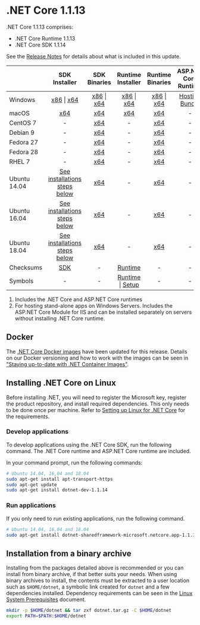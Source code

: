 # .NET Core 1.1.13

.NET Core 1.1.13 comprises:

* .NET Core Runtime 1.1.13
* .NET Core SDK 1.1.14

See the [Release Notes](1.1.13.md) for details about what is included in this update.

|           | SDK Installer                                   | SDK Binaries                            | Runtime Installer                                        | Runtime Binaries                                 | ASP.NET Core Runtime           |
| --------- | :------------------------------------------:     | :----------------------:                 | :---------------------------:                            | :-------------------------:                      | :-----------------:            |
| Windows   | [x86][dotnet-dev-win-x86.exe] \| [x64][dotnet-dev-win-x64.exe] | [x86][dotnet-dev-win-x86.zip] \| [x64][dotnet-dev-win-x64.zip] | [x86][dotnet-win-x86.exe] \| [x64][dotnet-win-x64.exe] | [x86][dotnet-win-x86.zip] \| [x64][dotnet-win-x64.zip] | [Hosting Bundle][DotNetCore-WindowsHosting.exe] |
| macOS     | [x64][dotnet-dev-osx-x64.pkg]  | [x64][dotnet-dev-osx-x64.tar.gz]     | [x64][dotnet-osx-x64.pkg] | [x64][dotnet-osx-x64.tar.gz] | - |
| CentOS 7  | - | [x64][dotnet-dev-centos-x64.tar.gz] | - | [x64][dotnet-centos-x64.tar.gz]  | - |
| Debian 9  | - | [x64][dotnet-dev-debian.9-x64.tar.gz] | - | [x64][dotnet-debian.9-x64.tar.gz]  | - |
| Fedora 27   | -                                                | [x64][dotnet-dev-fedora.27-x64.tar.gz] | -                                                        | [x64][dotnet-fedora.27-x64.tar.gz] | - |
| Fedora 28   | -                                                | [x64][dotnet-dev-fedora.28-x64.tar.gz] | -                                                        | [x64][dotnet-fedora.28-x64.tar.gz] | - |
| RHEL 7    | -                                                | [x64][dotnet-dev-rhel-x64.tar.gz]                    | -                                                        | [x64][dotnet-rhel-x64.tar.gz] | - |
| Ubuntu 14.04 | [See installations steps below](#installing-net-core-on-linux)   | [x64][dotnet-dev-ubuntu-x64.tar.gz]       | - | [x64][dotnet-ubuntu-x64.tar.gz] | - |
| Ubuntu 16.04 | [See installations steps below](#installing-net-core-on-linux)   | [x64][dotnet-dev-ubuntu.16.04-x64.tar.gz] | - | [x64][dotnet-ubuntu.16.04-x64.tar.gz] | - |
| Ubuntu 18.04 | [See installations steps below](#installing-net-core-on-linux)   | [x64][dotnet-dev-ubuntu.18.04-x64.tar.gz] | - | [x64][dotnet-ubuntu.18.04-x64.tar.gz] | - |
| Checksums | [SDK][checksums-sdk]                             | -                                        | [Runtime][checksums-runtime]                             | - | - |
| Symbols   | -                                                | -                                        | [Runtime][coreclr-symbols.zip] \| [Setup][core-setup-symbols.zip] | - | - |

1. Includes the .NET Core and ASP.NET Core runtimes
2. For hosting stand-alone apps on Windows Servers. Includes the ASP.NET Core Module for IIS and can be installed separately on servers without installing .NET Core runtime.

## Docker

The [.NET Core Docker images](https://hub.docker.com/r/microsoft/dotnet/) have been updated for this release. Details on our Docker versioning and how to work with the images can be seen in ["Staying up-to-date with .NET Container Images"](https://devblogs.microsoft.com/dotnet/staying-up-to-date-with-net-container-images/).

## Installing .NET Core on Linux

Before installing .NET, you will need to register the Microsoft key, register the product repository, and install required dependencies. This only needs to be done once per machine. Refer to [Setting up Linux for .NET Core][linux-setup] for the requirements.

### Develop applications

To develop applications using the .NET Core SDK, run the following command. The .NET Core runtime and ASP.NET Core runtime are included.

In your command prompt, run the following commands:

```bash
# Ubuntu 14.04, 16,04 and 18.04
sudo apt-get install apt-transport-https
sudo apt-get update
sudo apt-get install dotnet-dev-1.1.14
```

### Run applications

If you only need to run existing applications, run the following command.

```bash
# Ubuntu 14.04, 16,04 and 18.04
sudo apt-get install dotnet-sharedframework-microsoft.netcore.app-1.1.13
```

## Installation from a binary archive

Installing from the packages detailed above is recommended or you can install from binary archive, if that better suits your needs. When using binary archives to install, the contents must be extracted to a user location such as `$HOME/dotnet`, a symbolic link created for `dotnet` and a few dependencies installed.
Dependency requirements can be seen in the [Linux System Prerequisites](https://github.com/dotnet/core/blob/main/linux.md) document.

```bash
mkdir -p $HOME/dotnet && tar zxf dotnet.tar.gz -C $HOME/dotnet
export PATH=$PATH:$HOME/dotnet
```

[dotnet-centos-x64.tar.gz]: https://download.visualstudio.microsoft.com/download/pr/19659750-f708-4f35-99e8-f37e83755f95/971d83ccd6f1bb96b7da341bb4e1e2e4/dotnet-centos-x64.1.1.13.tar.gz
[dotnet-debian.9-x64.tar.gz]: https://download.visualstudio.microsoft.com/download/pr/70099599-b7e6-425f-a00c-005590a3a880/2bf8884be051ec30b6225116887d3d8e/dotnet-debian.9-x64.1.1.13.tar.gz
[dotnet-fedora.27-x64.tar.gz]: https://download.visualstudio.microsoft.com/download/pr/c48c9f51-4b5a-4a4a-bddd-c7a2549d8e2b/da693d3e832c0ef57018f3410adabaf2/dotnet-fedora.27-x64.1.1.13.tar.gz
[dotnet-fedora.28-x64.tar.gz]: https://download.visualstudio.microsoft.com/download/pr/6345bc4b-d87a-4ffc-9749-1ef07808f76f/1fbdbd841d3a2d037a16a98a7c3351c1/dotnet-fedora.28-x64.1.1.13.tar.gz
[dotnet-osx-x64.pkg]: https://download.visualstudio.microsoft.com/download/pr/92a60e11-3b6d-4f9a-8376-7b6fab54a012/34ce04e256f2ae841ccd1f8b326b28bc/dotnet-osx-x64.1.1.13.pkg
[dotnet-osx-x64.tar.gz]: https://download.visualstudio.microsoft.com/download/pr/257e0bd3-1086-423e-a187-8f7af6c65c78/8671c374a6c15c3612000fd6f0e42d7d/dotnet-osx-x64.1.1.13.tar.gz
[dotnet-rhel-x64.tar.gz]: https://download.visualstudio.microsoft.com/download/pr/fc6ca7db-0ce1-4ce7-a1bf-66bf8a146b74/9db69bb5c92ded72ab2addac9c349aee/dotnet-rhel-x64.1.1.13.tar.gz
[dotnet-ubuntu-x64.tar.gz]: https://download.visualstudio.microsoft.com/download/pr/ffe26268-2873-4aef-abf7-839e7d2f91c3/4c912f5be5ca440f707c747eb09c5c22/dotnet-ubuntu-x64.1.1.13.tar.gz
[dotnet-ubuntu.16.04-x64.tar.gz]: https://download.visualstudio.microsoft.com/download/pr/14b65ed5-f508-49c4-b429-1b22085895cf/a6820dabd3a0303135fe11217405bfd1/dotnet-ubuntu.16.04-x64.1.1.13.tar.gz
[dotnet-ubuntu.18.04-x64.tar.gz]: https://download.visualstudio.microsoft.com/download/pr/d3bbce9c-a15e-4224-a271-064546459e53/694a1c880d7140c80215acb5dceab3db/dotnet-ubuntu.18.04-x64.1.1.13.tar.gz
[dotnet-win-x64.exe]: https://download.visualstudio.microsoft.com/download/pr/affdbed0-b12e-4a90-8f77-da5ffae1339d/41abcb0dd99d5ae1024da35025799ca2/dotnet-win-x64.1.1.13.exe
[dotnet-win-x64.zip]: https://download.visualstudio.microsoft.com/download/pr/1fc10265-86fb-467c-a46c-15ed3587271b/b68e14a46ae8d329ea703e1119af4926/dotnet-win-x64.1.1.13.zip
[dotnet-win-x86.exe]: https://download.visualstudio.microsoft.com/download/pr/7ac71f41-85ed-4fa7-8f19-bf9fa8b18a17/1608d6b4a416c262877da67426300d05/dotnet-win-x86.1.1.13.exe
[dotnet-win-x86.zip]: https://download.visualstudio.microsoft.com/download/pr/d7218148-04e6-4b75-92b1-5be0f1ed0e2f/39032c7ac1d45f7b531c83d491507bbf/dotnet-win-x86.1.1.13.zip
[DotNetCore-WindowsHosting.exe]: https://download.visualstudio.microsoft.com/download/pr/85188c51-c71f-442e-ae3a-f46449564959/690b9e12e7da159576f67afd986b873d/dotnetcore.1.0.16_1.1.13-windowshosting.exe
[dotnet-dev-centos-x64.tar.gz]: https://download.visualstudio.microsoft.com/download/pr/1c984eff-52f0-455d-9af5-43c920428dd8/adf34b44adb99a42adbff95220f7adee/dotnet-dev-centos-x64.1.1.14.tar.gz
[dotnet-dev-debian.9-x64.tar.gz]: https://download.visualstudio.microsoft.com/download/pr/6b5715fa-547a-419b-86bd-d41b834237bd/b80f01c6f7a777230a6f3d7fa5208210/dotnet-dev-debian.9-x64.1.1.14.tar.gz
[dotnet-dev-fedora.27-x64.tar.gz]: https://download.visualstudio.microsoft.com/download/pr/0d9c2c12-7a5b-45b8-8423-c2a185fb9a98/2c6b2bf2df974169e8ed2bf8ab854eef/dotnet-dev-fedora.27-x64.1.1.14.tar.gz
[dotnet-dev-fedora.28-x64.tar.gz]: https://download.visualstudio.microsoft.com/download/pr/c8639cf5-1431-4524-912d-9e8f5c3f5422/ebaccb07ada0f6f5c2db97b05760efe4/dotnet-dev-fedora.28-x64.1.1.14.tar.gz
[dotnet-dev-osx-x64.pkg]: https://download.visualstudio.microsoft.com/download/pr/1b45ebe7-5d64-4a65-9ba8-8485e41e8e24/bda91af921a3bed26dfae873b0ad942b/dotnet-dev-osx-x64.1.1.14.pkg
[dotnet-dev-osx-x64.tar.gz]: https://download.visualstudio.microsoft.com/download/pr/44a0d965-5635-41a6-9125-9fdd43892581/9d526c91b9e6f413157d1b21aef9396d/dotnet-dev-osx-x64.1.1.14.tar.gz
[dotnet-dev-rhel-x64.tar.gz]: https://download.visualstudio.microsoft.com/download/pr/567838b3-55eb-4e76-8df7-81ebeb76d47a/e7e1869fc2431516f1f03fae1e546807/dotnet-dev-rhel-x64.1.1.14.tar.gz
[dotnet-dev-ubuntu-x64.tar.gz]: https://download.visualstudio.microsoft.com/download/pr/75a5d1ff-c9ba-425d-9b94-6f3e7c4da968/39903076672cf8dc7a4da715450b274e/dotnet-dev-ubuntu-x64.1.1.14.tar.gz
[dotnet-dev-ubuntu.16.04-x64.tar.gz]: https://download.visualstudio.microsoft.com/download/pr/3aaaa9ad-577b-4127-bee8-3a25d447ac17/9259d8dbfef4dc85d65d0d08261ffacd/dotnet-dev-ubuntu.16.04-x64.1.1.14.tar.gz
[dotnet-dev-ubuntu.18.04-x64.tar.gz]: https://download.visualstudio.microsoft.com/download/pr/2a2d1b85-9c49-4229-b47e-54dd58f9b3c2/c215ffdb98373689e4ae9655146ae85e/dotnet-dev-ubuntu.18.04-x64.1.1.14.tar.gz
[dotnet-dev-win-x64.exe]: https://download.visualstudio.microsoft.com/download/pr/c6b9a396-5e7a-4b91-86f6-f9e8df3bf1dd/6d61addfd6069e404981bede03f8f4f9/dotnet-dev-win-x64.1.1.14.exe
[dotnet-dev-win-x64.zip]: https://download.visualstudio.microsoft.com/download/pr/c9419fcf-5756-454d-9a45-8b02c4afa2b3/b0f0621717365e7ecc68de9c51f6e69c/dotnet-dev-win-x64.1.1.14.zip
[dotnet-dev-win-x86.exe]: https://download.visualstudio.microsoft.com/download/pr/df239bf3-1069-47d1-af43-5c25e6d40ffc/72a4f265fc89cd471a65777b9df12f57/dotnet-dev-win-x86.1.1.14.exe
[dotnet-dev-win-x86.zip]: https://download.visualstudio.microsoft.com/download/pr/c5963b69-fd61-4bd0-b50a-2a1d618d1026/3133130512fe281d04023189ed7da2c9/dotnet-dev-win-x86.1.1.14.zip
[core-setup-symbols.zip]: https://download.visualstudio.microsoft.com/download/pr/2ac118c3-8888-49c4-bba3-e3da160fd5f3/d4c01ebc88ce57151f06ac67d0039d5c/core-setup-1.1.13-symbols.zip
[coreclr-symbols.zip]: https://download.visualstudio.microsoft.com/download/pr/2dcbc7c0-4539-492e-b2eb-536dae166004/f7be22b57599e0a4b6a90bd5acd83e4a/coreclr-1.1.13-symbols.zip

[checksums-runtime]: https://builds.dotnet.microsoft.com/dotnet/checksums/1.1.13-runtime-sha.txt
[checksums-sdk]: https://builds.dotnet.microsoft.com/dotnet/checksums/1.1.14-sdk-sha.txt

[linux-setup]: https://github.com/dotnet/core/blob/main/linux.md
